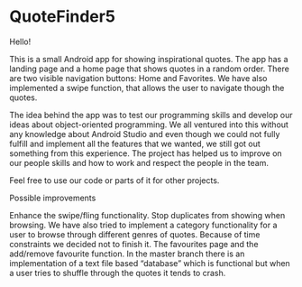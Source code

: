 # QuoteFinder5
Hello!

This is a small Android app for showing inspirational quotes. The app has a landing page and a home page that shows quotes in a random order. There are two visible navigation buttons: Home and Favorites. We have also implemented a swipe function, that allows the user to navigate though the quotes. 

The idea behind the app was to test our programming skills and develop our ideas about object-oriented programming. We all ventured into this without any knowledge about Android Studio and even though we could not fully fulfill and implement all the features that we wanted, we still got out something from this experience. The project has helped us to improve on our people skills and how to work and respect the people in the team. 

Feel free to use our code or parts of it for other projects. 

Possible improvements

Enhance the swipe/fling functionality.
Stop duplicates from showing when browsing.
We have also tried to implement a category functionality for a user to browse through different genres of quotes. Because of time constraints we decided not to finish it. 
The favourites page and the add/remove favourite function.
In the master branch there is an implementation of a text file based “database” which is functional but when a user tries to shuffle through the quotes it tends to crash. 
